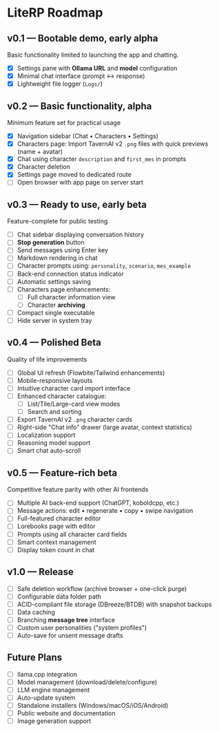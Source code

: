 ﻿# LiteRP Roadmap

## v0.1 — Bootable demo, early alpha
Basic functionality limited to launching the app and chatting.
- [x] Settings pane with **Ollama URL** and **model** configuration
- [x] Minimal chat interface (prompt ↔ response)
- [x] Lightweight file logger (`Logs/`)

## v0.2 — Basic functionality, alpha
Minimum feature set for practical usage
- [x] Navigation sidebar (Chat • Characters • Settings)
- [x] Characters page: Import TavernAI v2 `.png` files with quick previews (name + avatar)
- [x] Chat using character `description` and `first_mes` in prompts
- [x] Character deletion
- [x] Settings page moved to dedicated route
- [ ] Open browser with app page on server start

## v0.3 — Ready to use, early beta
Feature-complete for public testing
- [ ] Chat sidebar displaying conversation history
- [ ] **Stop generation** button
- [ ] Send messages using Enter key
- [ ] Markdown rendering in chat
- [ ] Character prompts using: `personality`, `scenario`, `mes_example`
- [ ] Back-end connection status indicator
- [ ] Automatic settings saving
- [ ] Characters page enhancements:
  - [ ] Full character information view
  - [ ] Character **archiving**
- [ ] Compact single executable
- [ ] Hide server in system tray

## v0.4 — Polished Beta
Quality of life improvements
- [ ] Global UI refresh (Flowbite/Tailwind enhancements)
- [ ] Mobile-responsive layouts
- [ ] Intuitive character card import interface
- [ ] Enhanced character catalogue:
  - [ ] List/Tile/Large-card view modes
  - [ ] Search and sorting
- [ ] Export TavernAI v2 `.png` character cards
- [ ] Right-side "Chat info" drawer (large avatar, context statistics)
- [ ] Localization support
- [ ] Reasoning model support
- [ ] Smart chat auto-scroll

## v0.5 — Feature-rich beta
Competitive feature parity with other AI frontends
- [ ] Multiple AI back-end support (ChatGPT, koboldcpp, etc.)
- [ ] Message actions: edit • regenerate • copy • swipe navigation
- [ ] Full-featured character editor
- [ ] Lorebooks page with editor
- [ ] Prompts using all character card fields
- [ ] Smart context management
- [ ] Display token count in chat

## v1.0 — Release
- [ ] Safe deletion workflow (archive browser + one-click purge)
- [ ] Configurable data folder path
- [ ] ACID-compliant file storage (DBreeze/BTDB) with snapshot backups
- [ ] Data caching
- [ ] Branching **message tree** interface
- [ ] Custom user personalities ("system profiles")
- [ ] Auto-save for unsent message drafts

## Future Plans
- [ ] llama.cpp integration
- [ ] Model management (download/delete/configure)
- [ ] LLM engine management
- [ ] Auto-update system
- [ ] Standalone installers (Windows/macOS/iOS/Android)
- [ ] Public website and documentation
- [ ] Image generation support